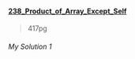 #### [238_Product_of_Array_Except_Self](https://leetcode.com/problems/product-of-array-except-self/)
> 417pg


###### My Solution 1

```python

```
